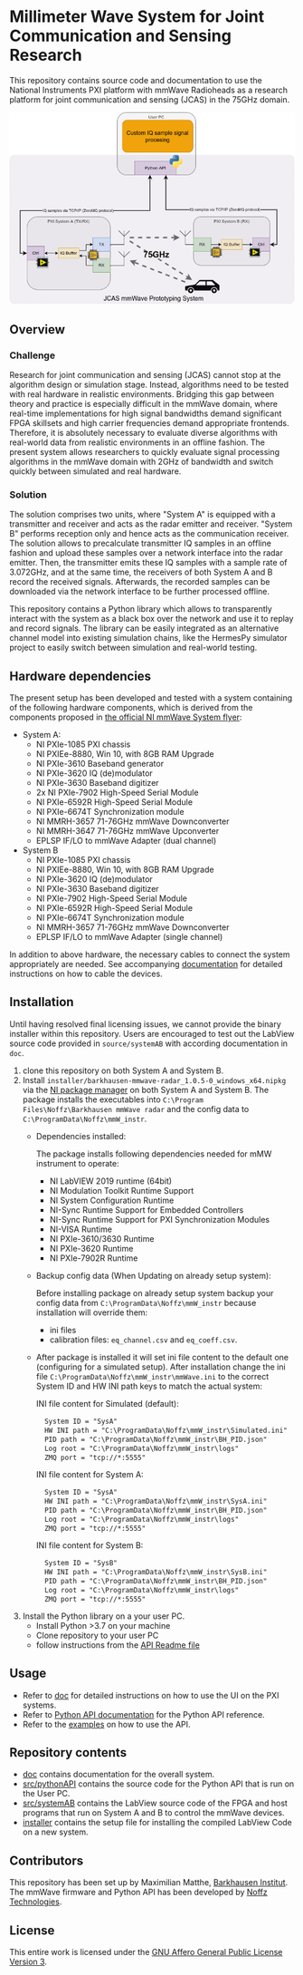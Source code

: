 # Millimeter Wave System for Joint Communication and Sensing Research

This repository contains source code and documentation to use the National Instruments PXI platform with mmWave Radioheads as a research platform for joint communication and sensing (JCAS) in the 75GHz domain.

![](doc/system-overview.drawio.png)

## Overview
### Challenge
Research for joint communication and sensing (JCAS) cannot stop at the algorithm design or simulation stage.
Instead, algorithms need to be tested with real hardware in realistic environments.
Bridging this gap between theory and practice is especially difficult in the mmWave domain, where real-time implementations for high signal bandwidths demand significant FPGA skillsets and high carrier frequencies demand appropriate frontends.
Therefore, it is absolutely necessary to evaluate diverse algorithms with real-world data from realistic environments in an offline fashion.
The present system allows researchers to quickly evaluate signal processing algorithms in the mmWave domain with 2GHz of bandwidth and switch quickly between simulated and real hardware.

### Solution
The solution comprises two units, where "System A" is equipped with a transmitter and receiver and acts as the radar emitter and receiver. "System B" performs reception only and hence acts as the communication receiver.
The solution allows to precalculate transmitter IQ samples in an offline fashion and upload these samples over a network interface into the radar emitter. Then, the transmitter emits these IQ samples with a sample rate of 3.072GHz, and at the same time, the receivers of both System A and B record the received signals. Afterwards, the recorded samples can be downloaded via the network interface to be further processed offline.

This repository contains a Python library which allows to transparently interact with the system as a black box over the network and use it to replay and record signals. The library can be easily integrated as an alternative channel model into existing simulation chains, like the HermesPy simulator project to easily switch between simulation and real-world testing.


## Hardware dependencies
The present setup has been developed and tested with a system containing of the following hardware components, which is derived from the components proposed in [the official NI mmWave System flyer](https://www.ni.com/pdf/datasheet/us/71_76_GHz_Millimeter_Wave_Transceiver_System.pdf):

- System A:
  - NI PXIe-1085 PXI chassis
  - NI PXIEe-8880, Win 10, with 8GB RAM Upgrade
  - NI PXIe-3610 Baseband generator
  - NI PXIe-3620 IQ (de)modulator
  - NI PXIe-3630 Baseband digitizer
  - 2x NI PXIe-7902 High-Speed Serial Module
  - NI PXIe-6592R High-Speed Serial Module
  - NI PXIe-6674T Synchronization module
  - NI MMRH-3657 71-76GHz mmWave Downconverter
  - NI MMRH-3647 71-76GHz mmWave Upconverter
  - EPLSP IF/LO to mmWave Adapter (dual channel)
- System B
  - NI PXIe-1085 PXI chassis
  - NI PXIEe-8880, Win 10, with 8GB RAM Upgrade
  - NI PXIe-3620 IQ (de)modulator
  - NI PXIe-3630 Baseband digitizer
  - NI PXIe-7902 High-Speed Serial Module
  - NI PXIe-6592R High-Speed Serial Module
  - NI PXIe-6674T Synchronization module
  - NI MMRH-3657 71-76GHz mmWave Downconverter
  - EPLSP IF/LO to mmWave Adapter (single channel)

In addition to above hardware, the necessary cables to connect the system appropriately are needed. See accompanying [documentation](doc/documenation-mmWaveSystem.pdf) for detailed instructions on how to cable the devices.

## Installation
Until having resolved final licensing issues, we cannot provide the binary installer within this repository. Users are encouraged to test out the LabView source code provided in `source/systemAB` with according documentation in `doc`.


1. clone this repository on both System A and System B.
2. Install `installer/barkhausen-mmwave-radar_1.0.5-0_windows_x64.nipkg` via the [NI package manager](https://www.ni.com/en-rs/support/downloads/software-products/download.package-manager.html) on both System A and System B. The package installs the executables into `C:\Program Files\Noffz\Barkhausen mmWave radar` and the config data to `C:\ProgramData\Noffz\mmW_instr`.
    - Dependencies installed:

      The package installs following dependencies needed for mMW instrument to operate:

        - NI LabVIEW 2019 runtime (64bit)
        - NI Modulation Toolkit Runtime Support
        - NI System Configuration Runtime
        - NI-Sync Runtime Support for Embedded Controllers
        - NI-Sync Runtime Support for PXI Synchronization Modules
        - NI-VISA Runtime
        - NI PXIe-3610/3630 Runtime
        - NI PXIe-3620 Runtime
        - NI PXIe-7902R Runtime

    - Backup config data (When Updating on already setup system):

      Before installing package on already setup system backup your config data from `C:\ProgramData\Noffz\mmW_instr` because installation will override them:
        - ini files
        - calibration files: `eq_channel.csv` and `eq_coeff.csv`.


    - After package is installed it will set ini file content to the default one (configuring for a simulated setup). After installation change the ini file `C:\ProgramData\Noffz\mmW_instr\mmWave.ini` to the correct System ID and HW INI path keys to match the actual system:

      INI file content for Simulated (default):

      ```
        System ID = "SysA"
        HW INI path = "C:\ProgramData\Noffz\mmW_instr\Simulated.ini"
        PID path = "C:\ProgramData\Noffz\mmW_instr\BH_PID.json"
        Log root = "C:\ProgramData\Noffz\mmW_instr\logs"
        ZMQ port = "tcp://*:5555"
      ```

      INI file content for System A:

      ```
        System ID = "SysA"
        HW INI path = "C:\ProgramData\Noffz\mmW_instr\SysA.ini"
        PID path = "C:\ProgramData\Noffz\mmW_instr\BH_PID.json"
        Log root = "C:\ProgramData\Noffz\mmW_instr\logs"
        ZMQ port = "tcp://*:5555"
      ```

      INI file content for System B:

      ```
        System ID = "SysB"
        HW INI path = "C:\ProgramData\Noffz\mmW_instr\SysB.ini"
        PID path = "C:\ProgramData\Noffz\mmW_instr\BH_PID.json"
        Log root = "C:\ProgramData\Noffz\mmW_instr\logs"
        ZMQ port = "tcp://*:5555"
      ```
3. Install the Python library on a your user PC.
    - Install Python >3.7 on your machine
    - Clone repository to your user PC
    - follow instructions from the [API Readme file](src/pythonAPI/README.md)



## Usage
- Refer to [doc](doc/documentation-mmWaveSystem.pdf) for detailed instructions on how to use the UI on the PXI systems.
- Refer to [Python API documentation](src/pythonAPI/mmw/Documentation/html/index.html) for the Python API reference.
- Refer to the [examples](src/pythonAPI/examples) on how to use the API.

## Repository contents
- [doc](doc) contains documentation for the overall system.
- [src/pythonAPI](src/pythonAPI) contains the source code for the Python API that is run on the User PC.
- [src/systemAB](src/systemAB) contains the LabView source code of the FPGA and host programs that run on System A and B to control the mmWave devices.
- [installer](installer) contains the setup file for installing the compiled LabView Code on a new system.

## Contributors
This repository has been set up by Maximilian Matthe, [Barkhausen Institut](https://barkhauseninstitut.org). The mmWave firmware and Python API has been developed by [Noffz Technologies](https://noffz.com).

## License
This entire work is licensed under the [GNU Affero General Public License Version 3](https://www.gnu.org/licenses/agpl-3.0.en.html).
